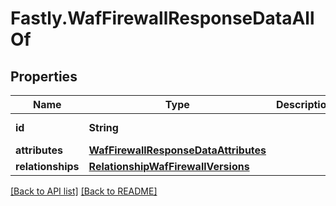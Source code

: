 # Fastly.WafFirewallResponseDataAllOf

## Properties

Name | Type | Description | Notes
------------ | ------------- | ------------- | -------------
**id** | **String** |  | [optional] [readonly] 
**attributes** | [**WafFirewallResponseDataAttributes**](WafFirewallResponseDataAttributes.md) |  | [optional] 
**relationships** | [**RelationshipWafFirewallVersions**](RelationshipWafFirewallVersions.md) |  | [optional] 


[[Back to API list]](../../README.md#endpoints) [[Back to README]](../../README.md)

